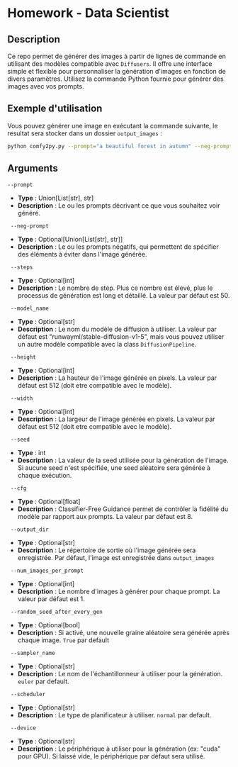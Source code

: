 # Homework - Data Scientist

## Description

Ce repo permet de générer des images à partir de lignes de commande en utilisant des modèles compatible avec `Diffusers`. Il offre une interface simple et flexible pour personnaliser la génération d'images en fonction de divers paramètres. Utilisez la commande Python fournie pour générer des images avec vos prompts.

## Exemple d'utilisation

Vous pouvez générer une image en exécutant la commande suivante, le resultat sera stocker dans un dossier `output_images` :

```bash
python comfy2py.py --prompt="a beautiful forest in autumn" --neg-prompt="no snow, no fog"
```

## Arguments

`--prompt`
- **Type** : Union[List[str], str]
- **Description** : Le ou les prompts décrivant ce que vous souhaitez voir généré. 

` --neg-prompt`
- **Type** : Optional[Union[List[str], str]]
- **Description** : Le ou les prompts négatifs, qui permettent de spécifier des éléments à éviter dans l'image générée. 

` --steps`
- **Type** : Optional[int]
- **Description** : Le nombre de step. Plus ce nombre est élevé, plus le processus de génération est long et détaillé. La valeur par défaut est 50.

` --model_name`
- **Type** : Optional[str]
- **Description** : Le nom du modèle de diffusion à utiliser. La valeur par défaut est "runwayml/stable-diffusion-v1-5", mais vous pouvez utiliser un autre modèle compatible avec la class `DiffusionPipeline`.

` --height`
- **Type** : Optional[int]
- **Description** : La hauteur de l'image générée en pixels. La valeur par défaut est 512 (doit etre compatible avec le modèle).

` --width`
- **Type** : Optional[int]
- **Description** : La largeur de l'image générée en pixels. La valeur par défaut est 512 (doit etre compatible avec le modèle).

` --seed`
- **Type** : int
- **Description** : La valeur de la seed utilisée pour la génération de l'image. Si aucune seed n'est spécifiée, une seed aléatoire sera générée à chaque exécution.

` --cfg`
- **Type** : Optional[float]
- **Description** : Classifier-Free Guidance permet de contrôler la fidélité du modèle par rapport aux prompts. La valeur par défaut est 8.

` --output_dir`
- **Type** : Optional[str]
- **Description** : Le répertoire de sortie où l'image générée sera enregistrée. Par défaut, l'image est enregistrée dans `output_images`

` --num_images_per_prompt`
- **Type** : Optional[int]
- **Description** : Le nombre d'images à générer pour chaque prompt. La valeur par défaut est 1.

` --random_seed_after_every_gen`
- **Type** : Optional[bool]
- **Description** : Si activé, une nouvelle graine aléatoire sera générée après chaque image. `True` par default

` --sampler_name`
- **Type** : Optional[str]
- **Description** : Le nom de l'échantillonneur à utiliser pour la génération. `euler` par default.

` --scheduler`
- **Type** : Optional[str]
- **Description** : Le type de planificateur à utiliser. `normal` par default.

` --device`
- **Type** : Optional[str]
- **Description** : Le périphérique à utiliser pour la génération (ex: "cuda" pour GPU). Si laissé vide, le périphérique par défaut sera utilisé.






